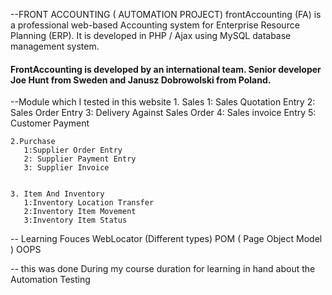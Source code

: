  
--FRONT ACCOUNTING ( AUTOMATION PROJECT)
  frontAccounting (FA)  is a professional web-based Accounting  system for  Enterprise  Resource  Planning  (ERP).  It is developed  in PHP / Ajax using MySQL database management system.  
  
#### FrontAccounting is developed by an international team. Senior developer Joe Hunt from Sweden and Janusz Dobrowolski from Poland. ####


--Module which I tested  in this website
    1. Sales
       1: Sales Quotation Entry
       2: Sales Order Entry
       3: Delivery Against Sales Order
       4: Sales invoice Entry
       5: Customer Payment
       
    2.Purchase
       1:Supplier Order Entry
       2: Supplier Payment Entry
       3: Supplier Invoice

       
    3. Item And Inventory
       1:Inventory Location Transfer
       2:Inventory Item Movement
       3:Inventory Item Status

-- Learning Fouces
   WebLocator (Different types)
   POM ( Page Object Model )
   OOPS

-- this was done During my course duration for learning in hand about the Automation Testing
   
